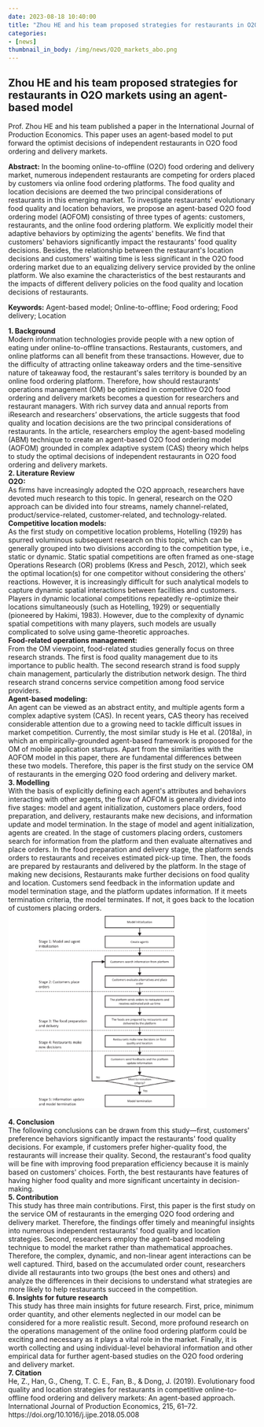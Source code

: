 ```yaml
---
date: 2023-08-18 10:40:00
title: "Zhou HE and his team proposed strategies for restaurants in O2O markets using an agent-based model"
categories:
- [news]
thumbnail_in_body: /img/news/O2O_markets_abo.png
---
```

## <div class="mdh-post_flex_center_center">Zhou HE and his team proposed strategies for restaurants in O2O markets using an agent-based model</div>


Prof. Zhou HE and his team published a paper in the International Journal of Production Economics. This paper uses an agent-based model to put forward the optimist decisions of independent restaurants in O2O food ordering and delivery markets.

**Abstract:** In the booming online-to-offline (O2O) food ordering and delivery market, numerous independent restaurants are competing for orders placed by customers via online food ordering platforms. The food quality and location decisions are deemed the two principal considerations of restaurants in this emerging market. To investigate restaurants' evolutionary food quality and location behaviors, we propose an agent-based O2O food ordering model (AOFOM) consisting of three types of agents: customers, restaurants, and the online food ordering platform. We explicitly model their adaptive behaviors by optimizing the agents' benefits. We find that customers' behaviors significantly impact the restaurants' food quality decisions. Besides, the relationship between the restaurant's location decisions and customers' waiting time is less significant in the O2O food ordering market due to an equalizing delivery service provided by the online platform. We also examine the characteristics of the best restaurants and the impacts of different delivery policies on the food quality and location decisions of restaurants.

**Keywords:** Agent-based model; Online-to-offline; Food ordering; Food delivery; Location

<div style="font-weight: bold">1. Background</div>
Modern information technologies provide people with a new option of eating under online-to-offline transactions. Restaurants, customers, and online platforms can all benefit from these transactions. However, due to the difficulty of attracting online takeaway orders and the time-sensitive nature of takeaway food, the restaurant's sales territory is bounded by an online food ordering platform. Therefore, how should restaurants' operations management (OM) be optimized in competitive O2O food ordering and delivery markets becomes a question for researchers and restaurant managers. With rich survey data and annual reports from iResearch and researchers’ observations, the article suggests that food quality and location decisions are the two principal considerations of restaurants. In the article, researchers employ the agent-based modeling (ABM) technique to create an agent-based O2O food ordering model (AOFOM) grounded in complex adaptive system (CAS) theory which helps to study the optimal decisions of independent restaurants in O2O food ordering and delivery markets.

<div style="font-weight: bold">2. Literature Review</div>
<div style="font-weight: bold">O2O:</div>
As firms have increasingly adopted the O2O approach, researchers have devoted much research to this topic. In general, research on the O2O approach can be divided into four streams, namely channel-related, product/service-related, customer-related, and technology-related.
<div style="font-weight: bold">Competitive location models:</div>
As the first study on competitive location problems, Hotelling (1929) has spurred voluminous subsequent research on this topic, which can be generally grouped into two divisions according to the competition type, i.e., static or dynamic.
Static spatial competitions are often framed as one-stage Operations Research (OR) problems (Kress and Pesch, 2012), which seek the optimal location(s) for one competitor without considering the others' reactions. However, it is increasingly difficult for such analytical models to capture dynamic spatial interactions between facilities and customers.
Players in dynamic locational competitions repeatedly re-optimize their locations simultaneously (such as Hotelling, 1929) or sequentially (pioneered by Hakimi, 1983). However, due to the complexity of dynamic spatial competitions with many players, such models are usually complicated to solve using game-theoretic approaches.
<div style="font-weight: bold">Food-related operations management:</div>
From the OM viewpoint, food-related studies generally focus on three research strands. The first is food quality management due to its importance to public health. The second research strand is food supply chain management, particularly the distribution network design. The third research strand concerns service competition among food service providers.
<div style="font-weight: bold">Agent-based modeling:</div>
An agent can be viewed as an abstract entity, and multiple agents form a complex adaptive system (CAS). In recent years, CAS theory has received considerable attention due to a growing need to tackle difficult issues in market competition. Currently, the most similar study is He et al. (2018a), in which an empirically-grounded agent-based framework is proposed for the OM of mobile application startups. Apart from the similarities with the AOFOM model in this paper, there are fundamental differences between these two models. Therefore, this paper is the first study on the service OM of restaurants in the emerging O2O food ordering and delivery market.

<div style="font-weight: bold">3. Modelling</div>
With the basis of explicitly defining each agent's attributes and behaviors interacting with other agents, the flow of AOFOM is generally divided into five stages: model and agent initialization, customers place orders, food preparation, and delivery, restaurants make new decisions, and information update and model termination.
      In the stage of model and agent initialization, agents are created.
      In the stage of customers placing orders, customers search for information from the platform and then evaluate alternatives and place orders.
      In the food preparation and delivery stage, the platform sends orders to restaurants and receives estimated pick-up time. Then, the foods are prepared by restaurants and delivered by the platform.
      In the stage of making new decisions, Restaurants make further decisions on food quality and location.
      Customers send feedback in the information update and model termination stage, and the platform updates information. If it meets termination criteria, the model terminates. If not, it goes back to the location of customers placing orders.

<div class="mdh-post_textAlign_center">
    <img class="mdh-post_block-item" style="max-width: 80%;margin-bottom: 16px;" src="/img/news/O2O_markets_abo.png">
</div>

<div style="font-weight: bold">4. Conclusion</div>
The following conclusions can be drawn from this study—first, customers' preference behaviors significantly impact the restaurants' food quality decisions. For example, if customers prefer higher-quality food, the restaurants will increase their quality. Second, the restaurant's food quality will be fine with improving food preparation efficiency because it is mainly based on customers' choices. Forth, the best restaurants have features of having higher food quality and more significant uncertainty in decision-making.

<div style="font-weight: bold">5. Contribution</div>
This study has three main contributions. First, this paper is the first study on the service OM of restaurants in the emerging O2O food ordering and delivery market. Therefore, the findings offer timely and meaningful insights into numerous independent restaurants' food quality and location strategies. Second, researchers employ the agent-based modeling technique to model the market rather than mathematical approaches. Therefore, the complex, dynamic, and non-linear agent interactions can be well captured. Third, based on the accumulated order count, researchers divide all restaurants into two groups (the best ones and others) and analyze the differences in their decisions to understand what strategies are more likely to help restaurants succeed in the competition.

<div style="font-weight: bold">6. Insights for future research</div>
This study has three main insights for future research. First, price, minimum order quantity, and other elements neglected in our model can be considered for a more realistic result. Second, more profound research on the operations management of the online food ordering platform could be exciting and necessary as it plays a vital role in the market. Finally, it is worth collecting and using individual-level behavioral information and other empirical data for further agent-based studies on the O2O food ordering and delivery market.

<div style="font-weight: bold">7. Citation</div>
He, Z., Han, G., Cheng, T. C. E., Fan, B., & Dong, J. (2019). Evolutionary food quality and location strategies for restaurants in competitive online-to-offline food ordering and delivery markets: An agent-based approach. International Journal of Production Economics, 215, 61–72. https://doi.org/10.1016/j.ijpe.2018.05.008
